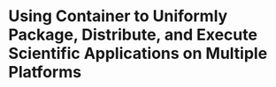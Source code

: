 # Using Container to Uniformly Package, Distribute, and Execute Scientific Applications on Multiple Platforms
